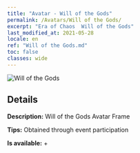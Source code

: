 ```yaml
---
title: "Avatar - Will of the Gods"
permalink: /Avatars/Will of the Gods/
excerpt: "Era of Chaos  Will of the Gods"
last_modified_at: 2021-05-28
locale: en
ref: "Will of the Gods.md"
toc: false
classes: wide
---
```

 ![Will of the Gods](/images/a/avatarFrame_30.png)

## Details

 **Description:** Will of the Gods Avatar Frame 

 **Tips:** Obtained through event participation 

 **Is available:**  + 

